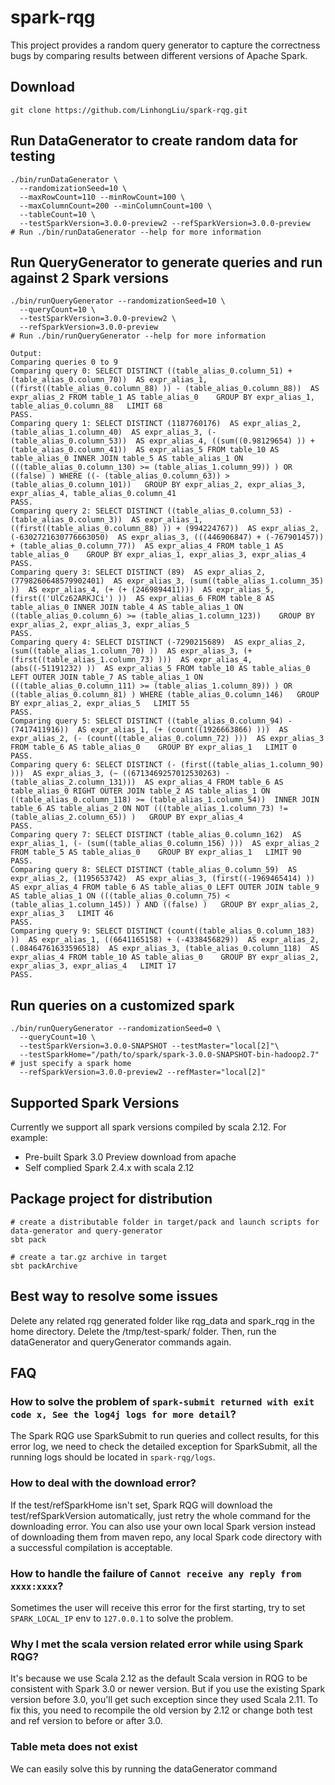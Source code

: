 # spark-rqg
This project provides a random query generator to capture the correctness bugs by comparing results between different versions of Apache Spark.

## Download
```
git clone https://github.com/LinhongLiu/spark-rqg.git
```

## Run DataGenerator to create random data for testing
```
./bin/runDataGenerator \
  --randomizationSeed=10 \
  --maxRowCount=110 --minRowCount=100 \
  --maxColumnCount=200 --minColumnCount=100 \
  --tableCount=10 \
  --testSparkVersion=3.0.0-preview2 --refSparkVersion=3.0.0-preview
# Run ./bin/runDataGenerator --help for more information
```

## Run QueryGenerator to generate queries and run against 2 Spark versions
```
./bin/runQueryGenerator --randomizationSeed=10 \
  --queryCount=10 \
  --testSparkVersion=3.0.0-preview2 \
  --refSparkVersion=3.0.0-preview
# Run ./bin/runQueryGenerator --help for more information
```

```
Output:
Comparing queries 0 to 9
Comparing query 0: SELECT DISTINCT ((table_alias_0.column_51) + (table_alias_0.column_70))  AS expr_alias_1, ((first((table_alias_0.column_88) )) - (table_alias_0.column_88))  AS expr_alias_2 FROM table_1 AS table_alias_0    GROUP BY expr_alias_1, table_alias_0.column_88   LIMIT 68
PASS.
Comparing query 1: SELECT DISTINCT (1187760176)  AS expr_alias_2, (table_alias_1.column_40)  AS expr_alias_3, (- (table_alias_0.column_53))  AS expr_alias_4, ((sum((0.98129654) )) + (table_alias_0.column_41))  AS expr_alias_5 FROM table_10 AS table_alias_0 INNER JOIN table_5 AS table_alias_1 ON (((table_alias_0.column_130) >= (table_alias_1.column_99)) ) OR ((false) ) WHERE ((- (table_alias_0.column_63)) > (table_alias_0.column_101))   GROUP BY expr_alias_2, expr_alias_3, expr_alias_4, table_alias_0.column_41
PASS.
Comparing query 2: SELECT DISTINCT ((table_alias_0.column_53) - (table_alias_0.column_3))  AS expr_alias_1, ((first((table_alias_0.column_88) )) + (994224767))  AS expr_alias_2, (-6302721630776663050)  AS expr_alias_3, (((446906847) + (-767901457)) + (table_alias_0.column_77))  AS expr_alias_4 FROM table_1 AS table_alias_0    GROUP BY expr_alias_1, expr_alias_3, expr_alias_4
PASS.
Comparing query 3: SELECT DISTINCT (89)  AS expr_alias_2, (7798260648579902401)  AS expr_alias_3, (sum((table_alias_1.column_35) ))  AS expr_alias_4, (+ (+ (2469894411)))  AS expr_alias_5, (first(('UlCz62ARKJCi') ))  AS expr_alias_6 FROM table_8 AS table_alias_0 INNER JOIN table_4 AS table_alias_1 ON ((table_alias_0.column_6) >= (table_alias_1.column_123))    GROUP BY expr_alias_2, expr_alias_3, expr_alias_5
PASS.
Comparing query 4: SELECT DISTINCT (-7290215689)  AS expr_alias_2, (sum((table_alias_1.column_70) ))  AS expr_alias_3, (+ (first((table_alias_1.column_73) )))  AS expr_alias_4, (abs((-51191232) ))  AS expr_alias_5 FROM table_10 AS table_alias_0 LEFT OUTER JOIN table_7 AS table_alias_1 ON (((table_alias_0.column_111) >= (table_alias_1.column_89)) ) OR ((table_alias_0.column_81) ) WHERE (table_alias_0.column_146)   GROUP BY expr_alias_2, expr_alias_5   LIMIT 55
PASS.
Comparing query 5: SELECT DISTINCT ((table_alias_0.column_94) - (7417411916))  AS expr_alias_1, (+ (count((1926663866) )))  AS expr_alias_2, (- (count((table_alias_0.column_72) )))  AS expr_alias_3 FROM table_6 AS table_alias_0    GROUP BY expr_alias_1   LIMIT 0
PASS.
Comparing query 6: SELECT DISTINCT (- (first((table_alias_1.column_90) )))  AS expr_alias_3, (~ ((6713469257012530263) - (table_alias_2.column_131)))  AS expr_alias_4 FROM table_6 AS table_alias_0 RIGHT OUTER JOIN table_2 AS table_alias_1 ON ((table_alias_0.column_118) >= (table_alias_1.column_54))  INNER JOIN table_6 AS table_alias_2 ON NOT (((table_alias_1.column_73) != (table_alias_2.column_65)) )   GROUP BY expr_alias_4
PASS.
Comparing query 7: SELECT DISTINCT (table_alias_0.column_162)  AS expr_alias_1, (- (sum((table_alias_0.column_156) )))  AS expr_alias_2 FROM table_5 AS table_alias_0    GROUP BY expr_alias_1   LIMIT 90
PASS.
Comparing query 8: SELECT DISTINCT (table_alias_0.column_59)  AS expr_alias_2, (1195653742)  AS expr_alias_3, (first((-1969465414) ))  AS expr_alias_4 FROM table_6 AS table_alias_0 LEFT OUTER JOIN table_9 AS table_alias_1 ON (((table_alias_0.column_75) < (table_alias_1.column_145)) ) AND ((false) )   GROUP BY expr_alias_2, expr_alias_3   LIMIT 46
PASS.
Comparing query 9: SELECT DISTINCT (count((table_alias_0.column_183) ))  AS expr_alias_1, ((6641165158) + (-4338456829))  AS expr_alias_2, (.08464761633596518)  AS expr_alias_3, (table_alias_0.column_118)  AS expr_alias_4 FROM table_10 AS table_alias_0    GROUP BY expr_alias_2, expr_alias_3, expr_alias_4   LIMIT 17
PASS.
```

## Run queries on a customized spark 
```
./bin/runQueryGenerator --randomizationSeed=0 \
  --queryCount=10 \
  --testSparkVersion=3.0.0-SNAPSHOT --testMaster="local[2]"\
  --testSparkHome="/path/to/spark/spark-3.0.0-SNAPSHOT-bin-hadoop2.7" # just specify a spark home
  --refSparkVersion=3.0.0-preview2 --refMaster="local[2]"
```

## Supported Spark Versions
Currently we support all spark versions compiled by scala 2.12. For example:
* Pre-built Spark 3.0 Preview download from apache
* Self complied Spark 2.4.x with scala 2.12

## Package project for distribution
```
# create a distributable folder in target/pack and launch scripts for data-generator and query-generator
sbt pack

# create a tar.gz archive in target
sbt packArchive
```

## Best way to resolve some issues 

Delete any related rqg generated folder like rqg_data and spark_rqg in the home directory.
Delete the /tmp/test-spark/ folder.
Then, run the dataGenerator and queryGenerator commands again.

## FAQ

### How to solve the problem of `spark-submit returned with exit code x, See the log4j logs for more detail`?

The Spark RQG use SparkSubmit to run queries and collect results, for this error log, we need to check the detailed exception for SparkSubmit, all the running logs should be located in `spark-rqg/logs`.

### How to deal with the download error?

If the test/refSparkHome isn't set, Spark RQG will download the test/refSparkVersion automatically, just retry the whole command for the downloading error. You can also use your own local Spark version instead of downloading them from maven repo, any local Spark code directory with a successful compilation is acceptable.

### How to handle the failure of `Cannot receive any reply from xxxx:xxxx`?

Sometimes the user will receive this error for the first starting, try to set `SPARK_LOCAL_IP` env to `127.0.0.1` to solve the problem.

### Why I met the scala version related error while using Spark RQG?

It's because we use Scala 2.12 as the default Scala version in RQG to be consistent with Spark 3.0 or newer version. But if you use the existing Spark version before 3.0, you'll get such exception since they used Scala 2.11. To fix this, you need to recompile the old version by 2.12 or change both test and ref version to before or after 3.0.

### Table meta does not exist
We can easily solve this by running the dataGenerator command

